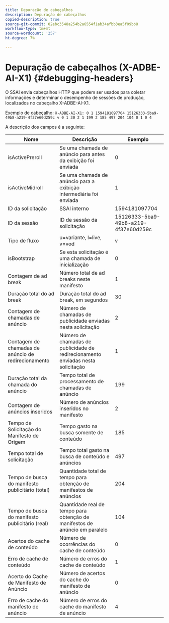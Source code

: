 ```yaml
---
title: Depuração de cabeçalhos
description: Depuração de cabeçalhos
copied-description: true
source-git-commit: 02ebc3548a254b2a6554f1ab34afbb3ea5f09bb8
workflow-type: tm+mt
source-wordcount: '257'
ht-degree: 7%

---
```


# Depuração de cabeçalhos (X-ADBE-AI-X1) {#debugging-headers}

O SSAI envia cabeçalhos HTTP que podem ser usados para coletar informações e determinar o desempenho de sessões de produção, localizados no cabeçalho X-ADBE-AI-X1.

Exemplo de cabeçalho:
`X-ADBE-AI-X1: 0 1 1594181097704 15126333-5ba9-49b8-a219-4f37e60d259c v 0 1 30 2 1 199 2 185 497 204 104 0 1 0 4`

A descrição dos campos é a seguinte:

| Nome | Descrição | Exemplo |
|--- |--- |--- |
| isActivePreroll | Se uma chamada de anúncio para antes da exibição foi enviada | 0 |
| isActiveMidroll | Se uma chamada de anúncio para a exibição intermediária foi enviada | 1 |
| ID da solicitação | SSAI interno | 1594181097704 |
| ID da sessão | ID de sessão da solicitação | 15126333-5ba9-49b8-a219-4f37e60d259c |
| Tipo de fluxo | u=variante, l=live, v=vod | v |
| isBootstrap | Se esta solicitação é uma chamada de inicialização | 0 |
| Contagem de ad break | Número total de ad breaks neste manifesto | 1 |
| Duração total do ad break | Duração total do ad break, em segundos | 30 |
| Contagem de chamadas de anúncio | Número de chamadas de publicidade enviadas nesta solicitação | 2 |
| Contagem de chamadas de anúncio de redirecionamento | Número de chamadas de publicidade de redirecionamento enviadas nesta solicitação | 1 |
| Duração total da chamada do anúncio | Tempo total de processamento de chamadas de anúncio | 199 |
| Contagem de anúncios inseridos | Número de anúncios inseridos no manifesto | 2 |
| Tempo de Solicitação do Manifesto de Origem | Tempo gasto na busca somente de conteúdo | 185 |
| Tempo total de solicitação | Tempo total gasto na busca de conteúdo e anúncios | 497 |
| Tempo de busca do manifesto publicitário (total) | Quantidade total de tempo para obtenção de manifestos de anúncios | 204 |
| Tempo de busca do manifesto publicitário (real) | Quantidade real de tempo para obtenção de manifestos de anúncio em paralelo | 104 |
| Acertos do cache de conteúdo | Número de ocorrências do cache de conteúdo | 0 |
| Erro de cache de conteúdo | Número de erros do cache de conteúdo | 1 |
| Acerto do Cache de Manifesto de Anúncio | Número de acertos do cache do manifesto de anúncio | 0 |
| Erro de cache do manifesto de anúncio | Número de erros do cache do manifesto de anúncio | 4 |
